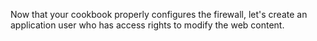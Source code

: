 Now that your cookbook properly configures the firewall, let's create an application user who has access rights to modify the web content.